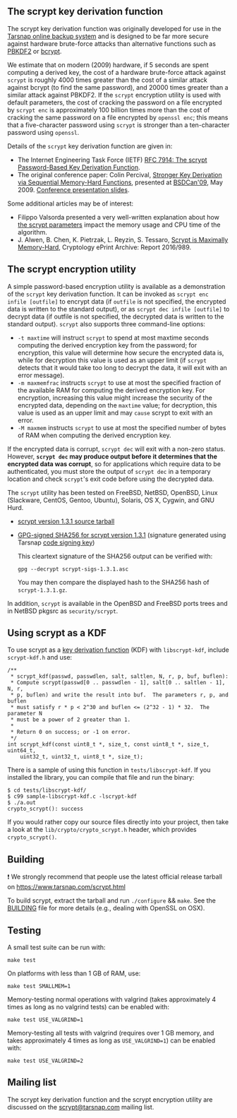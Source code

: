The scrypt key derivation function
----------------------------------


The scrypt key derivation function was originally developed for use in the
[Tarsnap online backup system](https://www.tarsnap.com/index.html) and is
designed to be far more secure against hardware brute-force attacks than
alternative functions such as [PBKDF2](https://en.wikipedia.org/wiki/PBKDF2) or
[bcrypt](https://www.openbsd.org/papers/bcrypt-paper.ps).

We estimate that on modern (2009) hardware, if 5 seconds are spent computing a
derived key, the cost of a hardware brute-force attack against `scrypt` is
roughly 4000 times greater than the cost of a similar attack against bcrypt (to
find the same password), and 20000 times greater than a similar attack against
PBKDF2.  If the `scrypt` encryption utility is used with default parameters,
the cost of cracking the password on a file encrypted by `scrypt enc` is
approximately 100 billion times more than the cost of cracking the same
password on a file encrypted by `openssl enc`; this means that a five-character
password using `scrypt` is stronger than a ten-character password using
`openssl`.

Details of the `scrypt` key derivation function are given in:

* The Internet Engineering Task Force (IETF)
  [RFC 7914: The scrypt Password-Based Key Derivation Function](
  https://tools.ietf.org/html/rfc7914).
* The original conference paper: Colin Percival,
  [Stronger Key Derivation via Sequential Memory-Hard Functions](
  https://www.tarsnap.com/scrypt/scrypt.pdf), presented at
  [BSDCan'09](https://www.bsdcan.org/2009/), May 2009.
  [Conference presentation slides](
  https://www.tarsnap.com/scrypt/scrypt-slides.pdf).

Some additional articles may be of interest:

* Filippo Valsorda presented a very well-written explanation about how
  [the scrypt parameters](https://blog.filippo.io/the-scrypt-parameters/)
  impact the memory usage and CPU time of the algorithm.
* J. Alwen, B. Chen, K. Pietrzak, L. Reyzin, S. Tessaro,
  [Scrypt is Maximally Memory-Hard](https://eprint.iacr.org/2016/989),
  Cryptology ePrint Archive: Report 2016/989.


The scrypt encryption utility
-----------------------------

A simple password-based encryption utility is available as a demonstration of
the `scrypt` key derivation function.  It can be invoked as `scrypt enc infile
[outfile]` to encrypt data (if `outfile` is not specified, the encrypted data
is written to the standard output), or as `scrypt dec infile [outfile]` to
decrypt data (if outfile is not specified, the decrypted data is written to the
standard output). `scrypt` also supports three command-line options:

* `-t maxtime` will instruct `scrypt` to spend at most maxtime seconds
  computing the derived encryption key from the password; for encryption, this
  value will determine how secure the encrypted data is, while for decryption
  this value is used as an upper limit (if `scrypt` detects that it would take
  too long to decrypt the data, it will exit with an error message).
* `-m maxmemfrac` instructs `scrypt` to use at most the specified fraction of
  the available RAM for computing the derived encryption key. For encryption,
  increasing this value might increase the security of the encrypted data,
  depending on the `maxtime` value; for decryption, this value is used as an
  upper limit and may `cause` scrypt to exit with an error.
* `-M maxmem` instructs `scrypt` to use at most the specified number of bytes
  of RAM when computing the derived encryption key.

If the encrypted data is corrupt, `scrypt dec` will exit with a non-zero
status.  However, **`scrypt dec` may produce output before it determines that
the encrypted data was corrupt**, so for applications which require data to be
authenticated, you must store the output of `scrypt dec` in a temporary
location and check `scrypt`'s exit code before using the decrypted data.

The `scrypt` utility has been tested on FreeBSD, NetBSD, OpenBSD, Linux
(Slackware, CentOS, Gentoo, Ubuntu), Solaris, OS X, Cygwin, and GNU Hurd.

* [scrypt version 1.3.1 source tarball](
  https://www.tarsnap.com/scrypt/scrypt-1.3.1.tgz)
* [GPG-signed SHA256 for scrypt version 1.3.1](
  https://www.tarsnap.com/scrypt/scrypt-sigs-1.3.1.asc) (signature
  generated using Tarsnap [code signing key](
  https://www.tarsnap.com/tarsnap-signing-key.asc))

  This cleartext signature of the SHA256 output can be verified with:

      gpg --decrypt scrypt-sigs-1.3.1.asc

  You may then compare the displayed hash to the SHA256 hash of
  `scrypt-1.3.1.gz`.

In addition, `scrypt` is available in the OpenBSD and FreeBSD ports trees and
in NetBSD pkgsrc as `security/scrypt`.


Using scrypt as a KDF
---------------------

To use scrypt as a [key derivation function](
https://en.wikipedia.org/wiki/Key_derivation_function) (KDF) with
`libscrypt-kdf`, include `scrypt-kdf.h` and use:

```
/**
 * scrypt_kdf(passwd, passwdlen, salt, saltlen, N, r, p, buf, buflen):
 * Compute scrypt(passwd[0 .. passwdlen - 1], salt[0 .. saltlen - 1], N, r,
 * p, buflen) and write the result into buf.  The parameters r, p, and buflen
 * must satisfy r * p < 2^30 and buflen <= (2^32 - 1) * 32.  The parameter N
 * must be a power of 2 greater than 1.
 *
 * Return 0 on success; or -1 on error.
 */
int scrypt_kdf(const uint8_t *, size_t, const uint8_t *, size_t, uint64_t,
    uint32_t, uint32_t, uint8_t *, size_t);
```

There is a sample of using this function in `tests/libscrypt-kdf`.
If you installed the library, you can compile that file and run
the binary:

```
$ cd tests/libscrypt-kdf/
$ c99 sample-libscrypt-kdf.c -lscrypt-kdf
$ ./a.out
crypto_scrypt(): success
```

If you would rather copy our source files directly into your
project, then take a look at the `lib/crypto/crypto_scrypt.h`
header, which provides `crypto_scrypt()`.


Building
--------

:exclamation: We strongly recommend that people use the latest
official release tarball on https://www.tarsnap.com/scrypt.html

To build scrypt, extract the tarball and run `./configure` && `make`.  See the
[BUILDING](BUILDING) file for more details (e.g., dealing with OpenSSL on OSX).


Testing
-------

A small test suite can be run with:

    make test

On platforms with less than 1 GB of RAM, use:

    make test SMALLMEM=1

Memory-testing normal operations with valgrind (takes approximately 4 times as
long as no valgrind tests) can be enabled with:

    make test USE_VALGRIND=1

Memory-testing all tests with valgrind (requires over 1 GB memory, and takes
approximately 4 times as long as `USE_VALGRIND=1`) can be enabled with:

    make test USE_VALGRIND=2


Mailing list
------------

The scrypt key derivation function and the scrypt encryption utility are
discussed on the <scrypt@tarsnap.com> mailing list.
